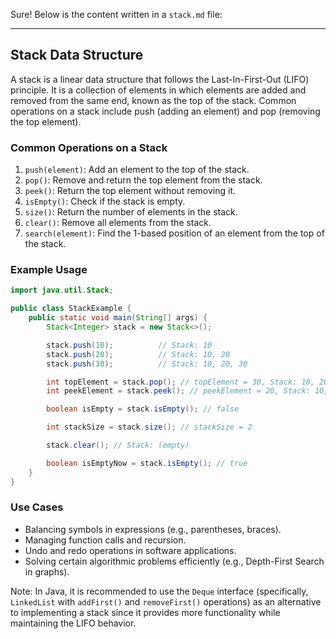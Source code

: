 Sure! Below is the content written in a `stack.md` file:

---

## Stack Data Structure

A stack is a linear data structure that follows the Last-In-First-Out (LIFO) principle. It is a collection of elements in which elements are added and removed from the same end, known as the top of the stack. Common operations on a stack include push (adding an element) and pop (removing the top element).

### Common Operations on a Stack

1. `push(element)`: Add an element to the top of the stack.
2. `pop()`: Remove and return the top element from the stack.
3. `peek()`: Return the top element without removing it.
4. `isEmpty()`: Check if the stack is empty.
5. `size()`: Return the number of elements in the stack.
6. `clear()`: Remove all elements from the stack.
7. `search(element)`: Find the 1-based position of an element from the top of the stack.

### Example Usage

```java
import java.util.Stack;

public class StackExample {
    public static void main(String[] args) {
        Stack<Integer> stack = new Stack<>();

        stack.push(10);          // Stack: 10
        stack.push(20);          // Stack: 10, 20
        stack.push(30);          // Stack: 10, 20, 30

        int topElement = stack.pop(); // topElement = 30, Stack: 10, 20
        int peekElement = stack.peek(); // peekElement = 20, Stack: 10, 20

        boolean isEmpty = stack.isEmpty(); // false

        int stackSize = stack.size(); // stackSize = 2

        stack.clear(); // Stack: (empty)

        boolean isEmptyNow = stack.isEmpty(); // true
    }
}
```

### Use Cases

- Balancing symbols in expressions (e.g., parentheses, braces).
- Managing function calls and recursion.
- Undo and redo operations in software applications.
- Solving certain algorithmic problems efficiently (e.g., Depth-First Search in graphs).

Note: In Java, it is recommended to use the `Deque` interface (specifically, `LinkedList` with `addFirst()` and `removeFirst()` operations) as an alternative to implementing a stack since it provides more functionality while maintaining the LIFO behavior.
